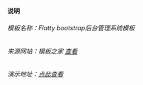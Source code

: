 ####      说明

###### 模板名称：Flatty bootstrap后台管理系统模板

###### 来源网站：模板之家 [查看](http://www.cssmoban.com/cssthemes/7143.shtml)

###### 演示地址：[点此查看](http://demo.cssmoban.com/cssthemes5/cpts_1077_bpo/tables.html)

